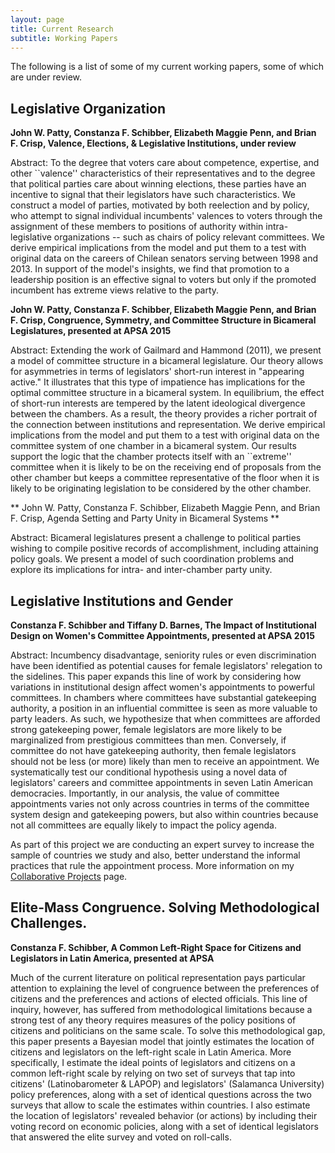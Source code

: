 ```yaml
---
layout: page
title: Current Research 
subtitle: Working Papers
---
```


The following is a list of some of my current working papers, some of which are under review.

## Legislative Organization

**John W. Patty, Constanza F. Schibber, Elizabeth Maggie Penn, and Brian F. Crisp, Valence, Elections, & Legislative Institutions, under review**
 
Abstract: To the degree that voters care about competence, expertise, and other ``valence'' characteristics of their representatives and to the degree that political parties care about winning elections, these parties have an incentive to signal that their legislators have such characteristics.  We construct a model of parties, motivated by both reelection and by policy, who attempt to signal individual incumbents' valences to voters through the assignment of these members to positions of authority within intra-legislative organizations -- such as chairs of policy relevant committees. We derive empirical implications from the model and put them to a test with original data on the careers of Chilean senators serving between 1998 and 2013. In support of the model's insights, we find that promotion to a leadership position is an effective signal to voters but only if the promoted incumbent has extreme views relative to the party. 
 
 
**John W. Patty, Constanza F. Schibber, Elizabeth Maggie Penn, and Brian F. Crisp, Congruence, Symmetry, and Committee Structure in Bicameral Legislatures, presented at APSA 2015**
 
Abstract: Extending the work of Gailmard and Hammond (2011), we present a model of committee structure in a bicameral legislature.  Our theory allows for asymmetries in terms of legislators' short-run interest in "appearing active."  It illustrates that this type of impatience has implications for the optimal committee structure in a bicameral system.  In equilibrium, the effect of short-run interests are tempered by the latent ideological divergence between the chambers. As a result, the theory provides a richer portrait of the connection between institutions and representation. We derive empirical implications from the model and put them to a test with original data on the committee system of one chamber in a bicameral system. Our results support the logic that the chamber protects itself with an ``extreme'' committee when it is likely to be on the receiving end of proposals from the other chamber but keeps a committee representative of the floor when it is likely to be originating legislation to be considered by the other chamber.

** John W. Patty, Constanza F. Schibber, Elizabeth Maggie Penn, and Brian F. Crisp, Agenda Setting and Party Unity in Bicameral Systems **

Abstract: Bicameral legislatures present a challenge to political parties wishing to compile positive records of accomplishment, including attaining policy goals. We present a model of such coordination problems and explore its implications for intra- and inter-chamber party unity.
 
## Legislative Institutions and Gender
 
**Constanza F. Schibber and Tiffany D. Barnes, The Impact of Institutional Design on Women's Committee Appointments, presented at APSA 2015** 

Abstract: Incumbency disadvantage, seniority rules or even discrimination have been identified as potential causes for female legislators' relegation to the sidelines. This paper expands this line of work by considering how variations in institutional design affect women's appointments to powerful committees. In chambers where committees have substantial gatekeeping authority, a position in an influential committee is seen as more valuable to party leaders. As such, we hypothesize that when committees are afforded strong gatekeeping power, female legislators are more likely to be marginalized from prestigious committees than men. Conversely, if committee do not have gatekeeping authority, then female legislators should not be less (or more) likely than men to receive an appointment. We systematically test our conditional hypothesis using a novel data of legislators' careers and committee appointments in seven Latin American democracies. Importantly, in our analysis, the value of committee appointments varies not only across countries in terms of the committee system design and gatekeeping powers, but also within countries because not all committees are equally likely to impact the policy agenda. 
 
As part of this project we are conducting an expert survey to increase the sample of countries we study and also, better understand the informal practices that rule the appointment process. More information on my [Collaborative Projects](https://constanzaschibber.github.io/CDGP/) page.

## Elite-Mass Congruence. Solving Methodological Challenges.

**Constanza F. Schibber, A Common Left-Right Space for Citizens and Legislators in Latin America, presented at APSA**
 
Much of the current literature on political representation pays particular attention to explaining the level of congruence between the preferences of citizens and the preferences and actions of elected officials. This line of inquiry, however, has suffered from methodological limitations because a strong test of any theory requires measures of the policy positions of citizens and politicians on the same scale. To solve this methodological gap, this paper presents a Bayesian model that jointly estimates the location of citizens and legislators on the left-right scale in Latin America. More specifically, I estimate the ideal points of legislators and citizens on a common left-right scale by relying on two set of surveys that tap into citizens' (Latinobarometer & LAPOP) and legislators' (Salamanca University) policy preferences, along with a set of identical questions across the two surveys that allow to scale the estimates within countries. I also estimate the location of legislators' revealed behavior (or actions) by including their voting record on economic policies, along with a set of identical legislators that answered the elite survey and voted on roll-calls. 
